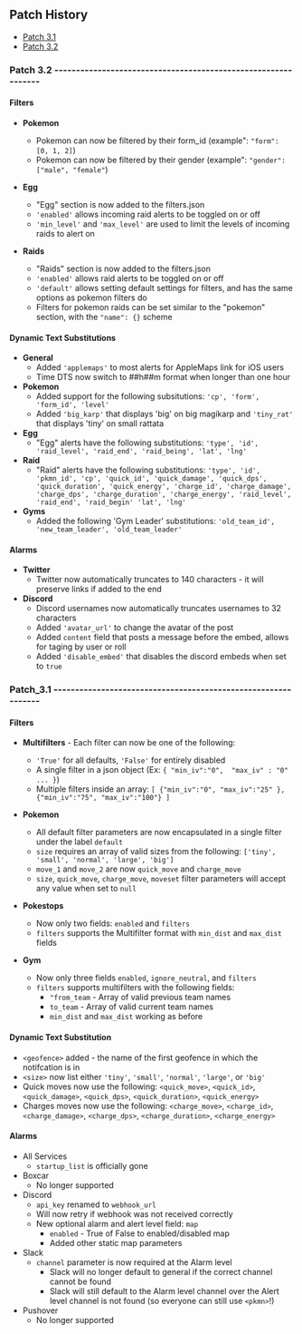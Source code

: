 ## Patch History

* [Patch 3.1](#patch_31---------------------------------------------------------------)
* [Patch 3.2](#patch-32---------------------------------------------------------------)

### Patch 3.2 --------------------------------------------------------------

#### Filters
* **Pokemon**
    * Pokemon can now be filtered by their form_id (example": `"form": [0, 1, 2]`)
    * Pokemon can now be filtered by their gender (example": `"gender": ["male", "female"`)
* **Egg**
    * "Egg" section is now added to the filters.json
    * `'enabled'` allows incoming raid alerts to be toggled on or off
    * `'min_level'` and `'max_level'` are used to limit the levels of incoming raids to alert on

* **Raids**
    * "Raids" section is now added to the filters.json
    * `'enabled'` allows raid alerts to be toggled on or off
    * `'default'` allows setting default settings for filters, and has the same options as pokemon filters do
    *  Filters for pokemon raids can be set similar to the "pokemon" section, with the `"name": {}` scheme

#### Dynamic Text Substitutions
* **General**
    * Added `'applemaps'` to most alerts for AppleMaps link for iOS users
    * Time DTS now switch to ##h##m format when longer than one hour
* **Pokemon**
    * Added support for the following subsitutions: `'cp', 'form', 'form_id', 'level'`
    * Added `'big_karp'` that displays 'big' on big magikarp and `'tiny_rat'` that displays 'tiny' on small rattata 
* **Egg**
    * "Egg" alerts have the following substitutions: `'type', 'id', 'raid_level', 'raid_end', 'raid_being', 'lat', 'lng'`
* **Raid**
    * "Raid" alerts have the following substitutions: `'type', 'id', 'pkmn_id', 'cp', 'quick_id', 'quick_damage', 'quick_dps', 'quick_duration', 'quick_energy', 'charge_id', 'charge_damage', 'charge_dps', 'charge_duration', 'charge_energy', 'raid_level', 'raid_end', 'raid_begin' 'lat', 'lng'`
* **Gyms**
    * Added the following 'Gym Leader' substitutions: `'old_team_id', 'new_team_leader', 'old_team_leader'`
    
#### Alarms
* **Twitter**
    * Twitter now automatically truncates to 140 characters - it will preserve <gmaps> links if added to the end
* **Discord**
    * Discord usernames now automatically truncates usernames to 32 characters
    * Added `'avatar_url'` to change the avatar of the post
    * Added `content` field that posts a message before the embed, allows for taging by user or roll
    * Added `'disable_embed'` that disables the discord embeds when set to `true`
    
    
### Patch_3.1 --------------------------------------------------------------

#### Filters
* **Multifilters** - Each filter can now be one of the following:
     * `'True'` for all defaults, `'False'` for entirely disabled
     * A single filter in a json object (Ex: `{ "min_iv":"0",  "max_iv" : "0" ... }`)
     * Multiple filters inside an array: `[ {"min_iv":"0", "max_iv":"25" }, {"min_iv":"75", "max_iv":"100"} ] `

     
* **Pokemon**
    * All default filter parameters are now encapsulated in a single filter under the label `default`
     * `size` requires an array of valid sizes from the following: `['tiny', 'small', 'normal', 'large', 'big']`
     * `move_1` and `move_2` are now `quick_move` and `charge_move`
     * `size`, `quick_move`, `charge_move`, `moveset` filter parameters will accept any value when set to `null`

* **Pokestops**
    * Now only two fields: `enabled` and `filters`
    * `filters` supports the Multifilter format with `min_dist` and `max_dist` fields
    
* **Gym**
    * Now only three fields `enabled`, `ignore_neutral`, and `filters`
    * `filters` supports multifilters with the following fields:
        * `"from_team` - Array of valid previous team names
        * `to_team` - Array of valid current team names
        * `min_dist` and `max_dist` working as before
    
#### Dynamic Text Substitution
* `<geofence>` added - the name of the first geofence in which the notifcation is in
* `<size>` now list either `'tiny'`, `'small'`, `'normal'`, `'large'`, or `'big'`
* Quick moves now use the following:  `<quick_move>`, `<quick_id>`, `<quick_damage>`, `<quick_dps>`, `<quick_duration>`, `<quick_energy>`
* Charges moves now use the following: `<charge_move>`, `<charge_id>`, `<charge_damage>`, `<charge_dps>`, `<charge_duration>`, `<charge_energy>`
    
#### Alarms
* All Services
    * `startup_list` is officially gone
* Boxcar
    * No longer supported
* Discord
    * `api_key` renamed to `webhook_url`
    * Will now retry if webhook was not received correctly
    * New optional alarm and alert level field: `map`
        * `enabled` - True of False to enabled/disabled map
        * Added other static map parameters
* Slack
    * `channel` parameter is now required at the Alarm level
        * Slack will no longer default to general if the correct channel cannot be found
        * Slack will still default to the Alarm level channel over the Alert level channel is not found (so everyone can still use `<pkmn>`!)
* Pushover
    * No longer supported
